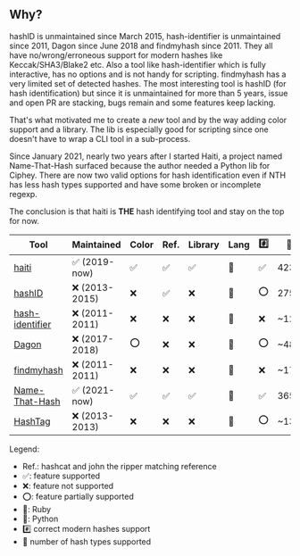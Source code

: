 ## Why?

hashID is unmaintained since March 2015, hash-identifier is unmaintained since
2011, Dagon since June 2018 and findmyhash since 2011.
They all have no/wrong/erroneous support
for modern hashes like Keccak/SHA3/Blake2 etc.
Also a tool like hash-identifier which is fully interactive, has no options and
is not handy for scripting.
findmyhash has a very limited set of detected hashes.
The most interesting tool is hashID (for hash identification) but since it is
unmaintained for more than 5 years, issue and open PR are stacking, bugs remain
and some features keep lacking.

That's what motivated me to create a *new* tool and by the way adding color
support and a library. The lib is especially good for scripting since one
doesn't have to wrap a CLI tool in a sub-process.

Since January 2021, nearly two years after I started Haiti, a project named
Name-That-Hash surfaced because the author needed a Python lib for Ciphey.
There are now two valid options for hash identification even if NTH has less
hash types supported and have some broken or incomplete regexp.

The conclusion is that haiti is **THE** hash identifying tool and stay on the top
for now.

Tool                 | Maintained | Color | Ref. | Library | Lang | :hash: | :1234:
---------------------|------------|-------|------|---------|------|---------------|---
[haiti][0]           | ✅ (2019-now)  | ✅     | ✅    | ✅       | 💎   | ✅ | 423+
[hashID][1]          | ❌ (2013-2015) | ❌     | ✅    | ❌       | 🐍   | ⭕️ | 275
[hash-identifier][2] | ❌ (2011-2011) | ❌     | ❌    | ❌       | 🐍   | ❌ | ~126
[Dagon][3]           | ❌ (2017-2018) | ⭕️     | ❌    | ❌       | 🐍   | ⭕️ | ~48
[findmyhash][4]      | ❌ (2011-2011) | ❌     | ❌    | ❌       | 🐍   | ❌ | ~17
[Name-That-Hash][5]  | ✅ (2021-now)  | ✅     | ✅    | ✅       | 🐍   | ✅ | 365
[HashTag][6]         | ❌ (2013-2013) | ❌     | ❌    | ❌       | 🐍   | ⭕ | ~137

Legend:

- Ref.: hashcat and john the ripper matching reference
- ✅: feature supported
- ❌: feature not supported
- ⭕️: feature partially supported
- 💎: Ruby
- 🐍: Python
- :hash: correct modern hashes support
- 🔢 number of hash types supported

[0]:https://github.com/noraj/haiti
[1]:https://github.com/psypanda/hashID
[2]:https://code.google.com/archive/p/hash-identifier/
[3]:https://github.com/Ekultek/Dagon
[4]:https://code.google.com/archive/p/findmyhash
[5]:https://github.com/HashPals/Name-That-Hash
[6]:https://github.com/SmeegeSec/HashTag
